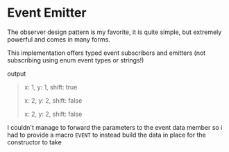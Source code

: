 # Event Emitter

The observer design pattern is my favorite, it is quite simple, but extremely powerful and comes in many forms.

This implementation offers typed event subscribers and emitters (not subscribing using enum event types or strings!)

output
> x: 1, y: 1, shift: true
> 
> x: 2, y: 2, shift: false
> 
> x: 2, y: 2, shift: false

I couldn't manage to forward the parameters to the event data member so i had to provide a macro `EVENT` to instead build the data in place for the constructor to take

